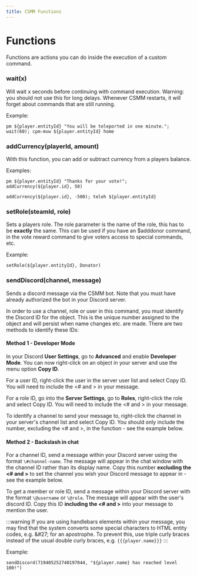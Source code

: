 ```yaml
---
title: CSMM Functions
---
```


# Functions

Functions are actions you can do inside the execution of a custom command.

### wait(x)

Will wait x seconds before continuing with command execution. Warning: you should not use this for long delays. Whenever CSMM restarts, it will forget about commands that are still running.

Example:

```
pm ${player.entityId} "You will be teleported in one minute."; wait(60); cpm-mvw ${player.entityId} home
```

### addCurrency(playerId, amount)

With this function, you can add or subtract currency from a players balance.

Examples:

```
pm ${player.entityId} "Thanks for your vote!"; addCurrency(${player.id}, 50)

addCurrency(${player.id}, -500); teleh ${player.entityId}
```

### setRole(steamId, role)

Sets a players role. The role parameter is the name of the role, this has to be **exactly** the same. This can be used if you have an \$adddonor command, in the vote reward command to give voters access to special commands, etc.

Example:

```
setRole(${player.entityId}, Donator)
```

### sendDiscord(channel, message)

Sends a discord message via the CSMM bot. Note that you must have already authorized the bot in your Discord server.

In order to use a channel, role or user in this command, you must identify the Discord ID for the object. This is the unique number assigned to the object and will persist when name changes etc. are made. There are two methods to identify these IDs:

#### Method 1 - Developer Mode

In your Discord **User Settings**, go to **Advanced** and enable **Developer Mode**. You can now right-click on an object in your server and use the menu option **Copy ID**.

For a user ID, right-click the user in the server user list and select Copy ID. You will need to include the <# and > in your message.

For a role ID, go into the **Server Settings**, go to **Roles**, right-click the role and select Copy ID. You will need to include the <# and > in your message.

To identify a channel to send your message to, right-click the channel in your server's channel list and select Copy ID. You should only include the number, excluding the <# and >, in the function - see the example below.

#### Method 2 - Backslash in chat

For a channel ID, send a message within your Discord server using the format `\#channel-name`. The message will appear in the chat window with the channel ID rather than its display name. Copy this number **excluding the <# and >** to set the channel you wish your Discord message to appear in - see the example below.

To get a member or role ID, send a message within your Discord server with the format `\@username` or `\@role`. The message will appear with the user's discord ID. Copy this ID **including the <# and >** into your message to mention the user.

:::warning
If you are using handlebars elements within your message, you may find that the system converts some special characters to HTML entity codes, e.g. \&\#27\; for an apostrophe. To prevent this, use triple curly braces instead of the usual double curly braces, e.g. <code v-pre>{{{player.name}}}</code>
:::

Example:

```
sendDiscord(719405252740197044, "${player.name} has reached level 100!")
```
